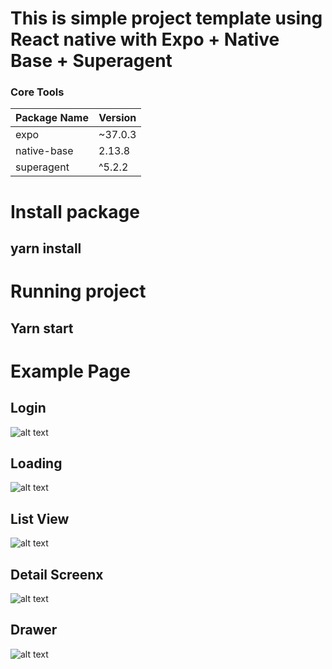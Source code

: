 # This is simple project template using React native with Expo + Native Base + Superagent

### Core Tools 
|   Package Name                |   Version     |
| ---------------               | ------------  |
|  expo                         | ~37.0.3       |
|  native-base                  | 2.13.8        |
|  superagent                   | ^5.2.2        |


# Install package
## yarn install

# Running project
## Yarn start

# Example Page

## Login
![alt text](https://github.com/onesinus/expo_native_base_template/blob/master/assets/image_example_screen/login.png?raw=true)

## Loading
![alt text](https://github.com/onesinus/expo_native_base_template/blob/master/assets/image_example_screen/loading.png?raw=true)

## List View
![alt text](https://github.com/onesinus/expo_native_base_template/blob/master/assets/image_example_screen/listview.png?raw=true)

## Detail Screenx
![alt text](https://github.com/onesinus/expo_native_base_template/blob/master/assets/image_example_screen/listview.png?raw=true)

## Drawer
![alt text](https://github.com/onesinus/expo_native_base_template/blob/master/assets/image_example_screen/drawer.png?raw=true)